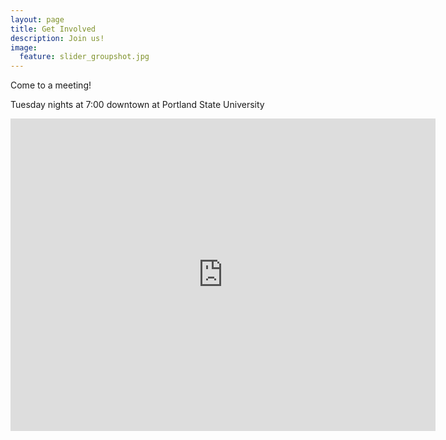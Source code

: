 ```yaml
---
layout: page
title: Get Involved
description: Join us!
image:
  feature: slider_groupshot.jpg
---
```


Come to a meeting!

Tuesday nights at 7:00 downtown at Portland State University

<iframe src="https://www.google.com/calendar/embed?showTitle=0&amp;showCalendars=0&amp;height=500&amp;wkst=1&amp;bgcolor=%23FFFFFF&amp;src=psas.rockets%40gmail.com&amp;color=%23182C57&amp;ctz=America%2FLos_Angeles" style=" border-width:0 " width="680" height="500" frameborder="0" scrolling="no"></iframe>


